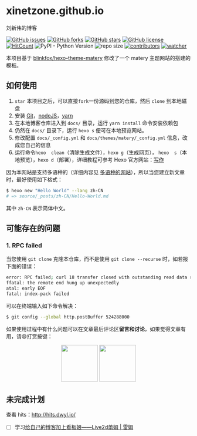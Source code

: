 # xinetzone.github.io

刘新伟的博客

[![GitHub issues](https://img.shields.io/github/issues/xinetzone/xinetzone.github.io)](https://github.com/xinetzone/xinetzone.github.io/issues) [![GitHub forks](https://img.shields.io/github/forks/xinetzone/xinetzone.github.io)](https://github.com/xinetzone/xinetzone.github.io/network) [![GitHub stars](https://img.shields.io/github/stars/xinetzone/xinetzone.github.io)](https://github.com/xinetzone/xinetzone.github.io/stargazers) [![GitHub license](https://img.shields.io/github/license/xinetzone/xinetzone.github.io)](https://github.com/xinetzone/xinetzone.github.io/blob/master/LICENSE) [![HitCount](http://hits.dwyl.io/xinetzone/xinetzone.github.io.svg)](http://hits.dwyl.io/xinetzone/xinetzone.github.io) ![PyPI - Python Version](https://img.shields.io/pypi/pyversions/cv) ![repo size](https://img.shields.io/github/repo-size/xinetzone/xinetzone.github.io.svg) [![contributors](https://img.shields.io/github/contributors/xinetzone/xinetzone.github.io.svg)](https://github.com/xinetzone/xinetzone.github.io/graphs/contributors) [![watcher](https://img.shields.io/github/watchers/xinetzone/xinetzone.github.io.svg)](https://github.com/xinetzone/xinetzone.github.io/watchers)

本项目基于 [blinkfox/hexo-theme-matery](https://github.com/blinkfox/hexo-theme-matery) 修改了一个 matery 主题网站的搭建的模板。

## 如何使用

1. `star` 本项目之后，可以直接`fork`一份源码到您的仓库，然后  `clone` 到本地磁盘
2. 安装 [Git](https://git-scm.com/downloads)，[nodeJS](https://nodejs.org/en/)，[yarn](https://yarnpkg.com/en/docs/install#windows-stable)
3. 在本地博客仓库进入到 `docs/` 目录，运行 `yarn install` 命令安装依赖包
4. 仍然在 `docs/` 目录下，运行 `hexo s` 便可在本地预览网站。
5. 修改配置 `docs/_config.yml` 和 `docs/themes/matery/_config.yml` 信息，改成您自己的信息
6. 运行命令`hexo  clean`（清除生成文件），`hexo g`（生成网页）， `hexo  s`（本地预览），`hexo d`（部署），详细教程可参考 Hexo 官方网站：[写作](https://hexo.io/zh-cn/docs/writing)

因为本网站是支持多语种的（详细内容见 [多语种的网站](https://hexo.io/zh-cn/docs/permalinks.html)），所以当您建立新文章时，最好使用如下格式：

```sh
$ hexo new "Hello World" --lang zh-CN
# => source/_posts/zh-CN/Hello-World.md
```

其中 `zh-CN` 表示简体中文。

## 可能存在的问题

### 1. RPC failed

当您使用 `git clone` 克隆本仓库，而不是使用 `git clone --recurse` 时，如若报下面的错误：

```sh
error: RPC failed; curl 18 transfer closed with outstanding read data remaining
ffatal: the remote end hung up unexpectedly
atal: early EOF
fatal: index-pack failed
```

可以在终端输入如下命令解决：

```sh
$ git config --global http.postBuffer 524288000
```

如果使用过程中有什么问题可以在文章最后评论区**留言和讨论**，如果觉得文章有用，请:smile:打赏按键：

<p align="center">
<img width="100" src="https://xinetzone.github.io/medias/reward/alipay.jpg" >
<img width="100" src="https://xinetzone.github.io/medias/reward/wechat.png" >

## 未完成计划

查看 hits：<http://hits.dwyl.io/>

- [ ] 学习[给自己的博客加上看板娘——Live2d蕾姆 | 雷姆](https://zhuanlan.zhihu.com/p/35351118)
